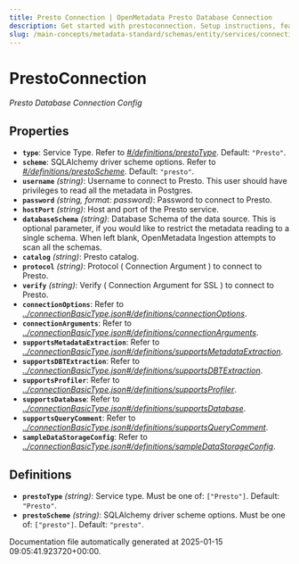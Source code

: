 ```yaml
---
title: Presto Connection | OpenMetadata Presto Database Connection
description: Get started with prestoconnection. Setup instructions, features, and configuration details inside.
slug: /main-concepts/metadata-standard/schemas/entity/services/connections/database/prestoconnection
---
```


# PrestoConnection

*Presto Database Connection Config*

## Properties

- **`type`**: Service Type. Refer to *[#/definitions/prestoType](#definitions/prestoType)*. Default: `"Presto"`.
- **`scheme`**: SQLAlchemy driver scheme options. Refer to *[#/definitions/prestoScheme](#definitions/prestoScheme)*. Default: `"presto"`.
- **`username`** *(string)*: Username to connect to Presto. This user should have privileges to read all the metadata in Postgres.
- **`password`** *(string, format: password)*: Password to connect to Presto.
- **`hostPort`** *(string)*: Host and port of the Presto service.
- **`databaseSchema`** *(string)*: Database Schema of the data source. This is optional parameter, if you would like to restrict the metadata reading to a single schema. When left blank, OpenMetadata Ingestion attempts to scan all the schemas.
- **`catalog`** *(string)*: Presto catalog.
- **`protocol`** *(string)*: Protocol ( Connection Argument ) to connect to Presto.
- **`verify`** *(string)*: Verify ( Connection Argument for SSL ) to connect to Presto.
- **`connectionOptions`**: Refer to *[../connectionBasicType.json#/definitions/connectionOptions](#/connectionBasicType.json#/definitions/connectionOptions)*.
- **`connectionArguments`**: Refer to *[../connectionBasicType.json#/definitions/connectionArguments](#/connectionBasicType.json#/definitions/connectionArguments)*.
- **`supportsMetadataExtraction`**: Refer to *[../connectionBasicType.json#/definitions/supportsMetadataExtraction](#/connectionBasicType.json#/definitions/supportsMetadataExtraction)*.
- **`supportsDBTExtraction`**: Refer to *[../connectionBasicType.json#/definitions/supportsDBTExtraction](#/connectionBasicType.json#/definitions/supportsDBTExtraction)*.
- **`supportsProfiler`**: Refer to *[../connectionBasicType.json#/definitions/supportsProfiler](#/connectionBasicType.json#/definitions/supportsProfiler)*.
- **`supportsDatabase`**: Refer to *[../connectionBasicType.json#/definitions/supportsDatabase](#/connectionBasicType.json#/definitions/supportsDatabase)*.
- **`supportsQueryComment`**: Refer to *[../connectionBasicType.json#/definitions/supportsQueryComment](#/connectionBasicType.json#/definitions/supportsQueryComment)*.
- **`sampleDataStorageConfig`**: Refer to *[../connectionBasicType.json#/definitions/sampleDataStorageConfig](#/connectionBasicType.json#/definitions/sampleDataStorageConfig)*.
## Definitions

- **`prestoType`** *(string)*: Service type. Must be one of: `["Presto"]`. Default: `"Presto"`.
- **`prestoScheme`** *(string)*: SQLAlchemy driver scheme options. Must be one of: `["presto"]`. Default: `"presto"`.


Documentation file automatically generated at 2025-01-15 09:05:41.923720+00:00.
